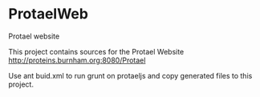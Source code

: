ProtaelWeb
==========

Protael website

This project contains sources for the Protael Website http://proteins.burnham.org:8080/Protael

Use ant buid.xml to run grunt on protaeljs and copy generated files to this project.